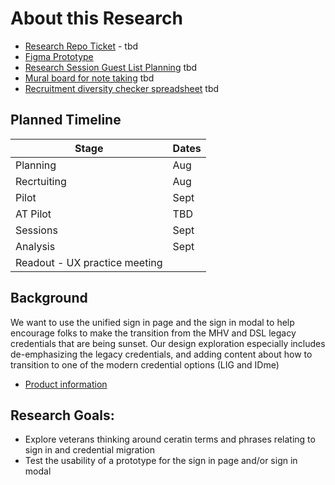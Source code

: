 # About this Research

- [Research Repo Ticket]() - tbd
- [Figma Prototype](https://www.figma.com/design/skWgD0gHYGlKSoLdH097OX/USiP-and-sign-in-modal---deemphasize-DSL%2FMHV?node-id=0-1&t=sS2DIdQ2K3HMtQEz-0)
- [Research Session Guest List Planning]() tbd
- [Mural board for note taking]() tbd
- [Recruitment diversity checker spreadsheet]() tbd

## Planned Timeline

| Stage | Dates |
| --- | ---|
| Planning | Aug |
| Recrtuiting | Aug |
| Pilot | Sept |
| AT Pilot | TBD |
| Sessions | Sept |
| Analysis | Sept |
| Readout - UX practice meeting |  |


## Background

We want to use the unified sign in page and the sign in modal to help encourage folks to make the transition from the MHV and DSL legacy credentials that are being sunset. Our design exploration especially includes de-emphasizing the legacy credentials, and adding content about how to transition to one of the modern credential options (LIG and IDme)

- [Product information](https://github.com/department-of-veterans-affairs/va.gov-team/tree/master/products/identity/login/usip-legacy-logins)

  
## Research Goals:
- Explore veterans thinking around ceratin terms and phrases relating to sign in and credential migration
- Test the usability of a prototype for the sign in page and/or sign in modal

